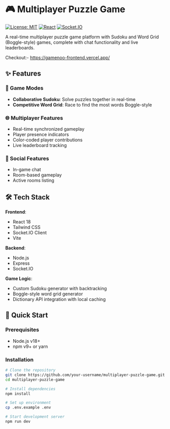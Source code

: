 # 🎮 Multiplayer Puzzle Game

[![License: MIT](https://img.shields.io/badge/License-MIT-yellow.svg)](https://opensource.org/licenses/MIT)
[![React](https://img.shields.io/badge/React-18.2+-61DAFB?logo=react)](https://reactjs.org/)
[![Socket.IO](https://img.shields.io/badge/Socket.IO-4.7+-010101?logo=socket.io)](https://socket.io/)

A real-time multiplayer puzzle game platform with Sudoku and Word Grid (Boggle-style) games, complete with chat functionality and live leaderboards.


Checkout:- https://gamenoo-frontend.vercel.app/

## ✨ Features

### 🎲 Game Modes
- **Collaborative Sudoku**: Solve puzzles together in real-time
- **Competitive Word Grid**: Race to find the most words Boggle-style

### 🌐 Multiplayer Features
- Real-time synchronized gameplay
- Player presence indicators
- Color-coded player contributions
- Live leaderboard tracking

### 💬 Social Features
- In-game chat
- Room-based gameplay
- Active rooms listing

## 🛠️ Tech Stack

**Frontend**:
- React 18
- Tailwind CSS
- Socket.IO Client
- Vite

**Backend**:
- Node.js
- Express
- Socket.IO

**Game Logic**:
- Custom Sudoku generator with backtracking
- Boggle-style word grid generator
- Dictionary API integration with local caching

## 🚀 Quick Start

### Prerequisites
- Node.js v18+
- npm v9+ or yarn

### Installation
```bash
# Clone the repository
git clone https://github.com/your-username/multiplayer-puzzle-game.git
cd multiplayer-puzzle-game

# Install dependencies
npm install

# Set up environment
cp .env.example .env

# Start development server
npm run dev
